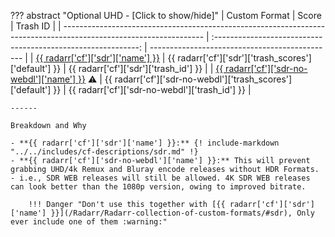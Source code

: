 ??? abstract "Optional UHD - [Click to show/hide]"
    | Custom Format                                                                                                     |                             Score                             | Trash ID                                       |
    | ----------------------------------------------------------------------------------------------------------------- | :-----------------------------------------------------------: | ---------------------------------------------- |
    | [{{ radarr['cf']['sdr']['name'] }}](/Radarr/Radarr-collection-of-custom-formats/#sdr)                             |     {{ radarr['cf']['sdr']['trash_scores']['default'] }}      | {{ radarr['cf']['sdr']['trash_id'] }}          |
    | [{{ radarr['cf']['sdr-no-webdl']['name'] }}](/Radarr/Radarr-collection-of-custom-formats/#sdr-no-webdl) :warning: | {{ radarr['cf']['sdr-no-webdl']['trash_scores']['default'] }} | {{ radarr['cf']['sdr-no-webdl']['trash_id'] }} |

    ------

    Breakdown and Why

    - **{{ radarr['cf']['sdr']['name'] }}:** {! include-markdown "../../includes/cf-descriptions/sdr.md" !}
    - **{{ radarr['cf']['sdr-no-webdl']['name'] }}:** This will prevent grabbing UHD/4k Remux and Bluray encode releases without HDR Formats. - i.e., SDR WEB releases will still be allowed. 4K SDR WEB releases can look better than the 1080p version, owing to improved bitrate.

        !!! Danger "Don't use this together with [{{ radarr['cf']['sdr']['name'] }}](/Radarr/Radarr-collection-of-custom-formats/#sdr), Only ever include one of them :warning:"

